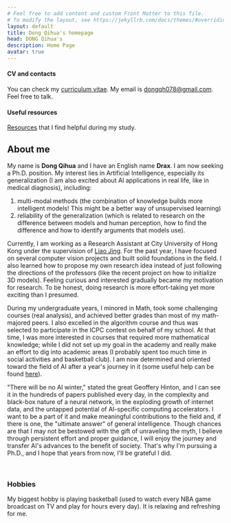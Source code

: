 ```yaml
---
# Feel free to add content and custom Front Matter to this file.
# To modify the layout, see https://jekyllrb.com/docs/themes/#overriding-theme-defaults
layout: default
title: Dong Qihua's homepage
head: DONG Qihua's
description: Home Page
avatar: true
---
```


#### CV and contacts
You can check my [curriculum vitae](assets/CV1.pdf). My email is <dongqh078@gmail.com>. Feel free to talk.

#### Useful resources
[Resources](./items/resources.html) that I find helpful during my study.

## About me

My name is **Dong Qihua** and I have an English name **Drax**. I am now seeking a Ph.D. position. My interest lies in Artificial Intelligence, especially its generalization (I am also excited about AI applications in real life, like in medical diagnosis), including:
1. multi-modal methods (the combination of knowledge builds more intelligent models! This might be a better way of unsupervised learning)
2. reliability of the generalization (which is related to research on the difference between models and human perception, how to find the difference and how to identify arguments that models use).

Currently, I am working as a Research Assistant at City University of Hong Kong under the supervision of [Liao Jing](https://liaojing.github.io/html/). For the past year, I have focused on several computer vision projects and built solid foundations in the field. I also learned how to propose my own research idea instead of just following the directions of the professors (like the recent project on how to initialize 3D models). Feeling curious and interested gradually became my motivation for research. To be honest, doing research is more effort-taking yet more exciting than I presumed.

During my undergraduate years, I minored in Math, took some challenging courses (real analysis), and achieved better grades than most of my math-majored peers. I also excelled in the algorithm course and thus was selected to participate in the ICPC contest on behalf of my school. At that time, I was more interested in courses that required more mathematical knowledge; while I did not set up my goal in the academy and really make an effort to dig into academic areas (I probably spent too much time in social activities and basketball club). I am now determined and oriented toward the field of AI after a year's journey in it (some useful help can be found [here](./items/resources.html)).

"There will be no AI winter," stated the great Geoffery Hinton, and I can see it in the hundreds of papers published every day, in the complexity and black-box nature of a neural network, in the exploding growth of internet data, and the untapped potential of AI-specific computing accelerators. I want to be a part of it and make meaningful contributions to the field and, if there is one, the "ultimate answer" of general intelligence. Though chances are that I may not be bestowed with the gift of unraveling the myth, I believe through persistent effort and proper guidance, I will enjoy the journey and transfer AI's advances to the benefit of society. That's why I'm pursuing a Ph.D., and I hope that years from now, I'll be grateful I did.


&nbsp;
&nbsp;
&nbsp;


### Hobbies
My biggest hobby is playing basketball (used to watch every NBA game broadcast on TV and play for hours every day). It is relaxing and refreshing for me.